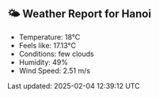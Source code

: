 <!-- WEATHER-START -->
## 🌤 Weather Report for Hanoi

- Temperature: 18°C
- Feels like: 17.13°C
- Conditions: few clouds
- Humidity: 49%
- Wind Speed: 2.51 m/s

Last updated: 2025-02-04 12:39:12 UTC
<!-- WEATHER-END -->
